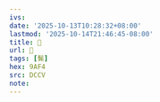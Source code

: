 ```yaml
---
ivs:
date: '2025-10-13T10:28:32+08:00'
lastmod: '2025-10-14T21:46:45-08:00'
title: 􅣫
url: 􅣫
tags: [髴]
hex: 9AF4
src: DCCV
note:
---
```

